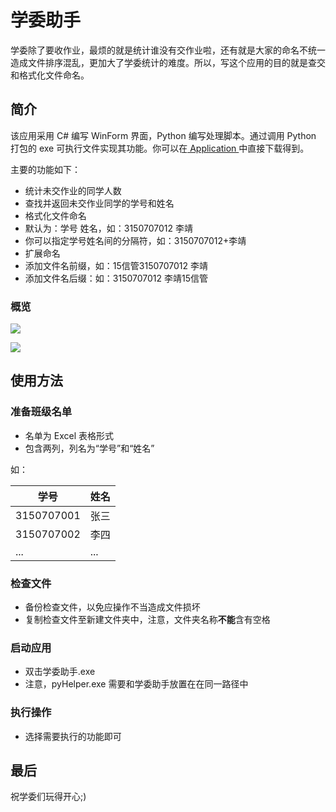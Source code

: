 # 学委助手

学委除了要收作业，最烦的就是统计谁没有交作业啦，还有就是大家的命名不统一造成文件排序混乱，更加大了学委统计的难度。所以，写这个应用的目的就是查交和格式化文件命名。

## 简介
该应用采用 C# 编写 WinForm 界面，Python 编写处理脚本。通过调用 Python 打包的 exe 可执行文件实现其功能。你可以在[ Application ](https://github.com/jl223vy/Helper_for_CommissaryInChargeOfStudies/tree/master/Application) 中直接下载得到。

主要的功能如下：

- 统计未交作业的同学人数
- 查找并返回未交作业同学的学号和姓名
- 格式化文件命名
 - 默认为：学号 姓名，如：3150707012 李靖
 - 你可以指定学号姓名间的分隔符，如：3150707012+李靖
- 扩展命名
 - 添加文件名前缀，如：15信管3150707012 李靖
 - 添加文件名后缀：如：3150707012 李靖15信管

### 概览
![](https://github.com/jl223vy/Helper_for_CommissaryInChargeOfStudies/raw/master/Preview/snipaste_20180406_231756.jpg)

![](https://github.com/jl223vy/Helper_for_CommissaryInChargeOfStudies/raw/master/Preview/snipaste_20180406_231832.jpg)

## 使用方法

### 准备班级名单
- 名单为 Excel 表格形式
- 包含两列，列名为“学号”和“姓名”

如：

|学号|姓名|
|---|---|
|3150707001|张三|
|3150707002|李四|
|...|...|

### 检查文件

- 备份检查文件，以免应操作不当造成文件损坏
- 复制检查文件至新建文件夹中，注意，文件夹名称**不能**含有空格

### 启动应用
- 双击学委助手.exe
- 注意，pyHelper.exe 需要和学委助手放置在在同一路径中

### 执行操作
- 选择需要执行的功能即可

## 最后

祝学委们玩得开心;)



